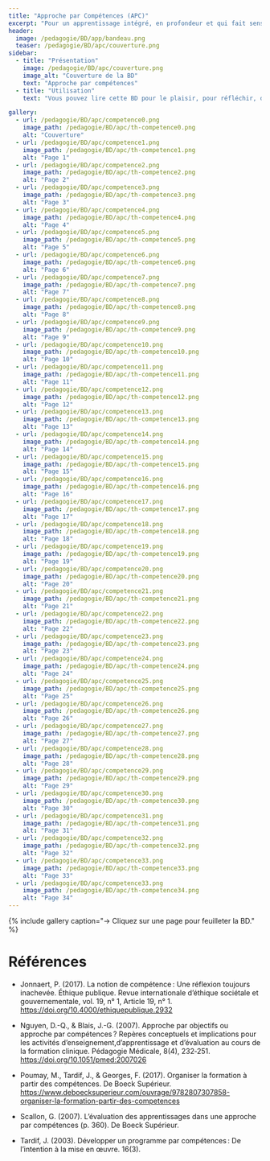 ```yaml
---
title: "Approche par Compétences (APC)"
excerpt: "Pour un apprentissage intégré, en profondeur et qui fait sens"
header:
  image: /pedagogie/BD/app/bandeau.png
  teaser: /pedagogie/BD/apc/couverture.png
sidebar:
  - title: "Présentation"
    image: /pedagogie/BD/apc/couverture.png
    image_alt: "Couverture de la BD"
    text: "Approche par compétences"
  - title: "Utilisation"
    text: "Vous pouvez lire cette BD pour le plaisir, pour réfléchir, dans des ateliers de formation, pour sensibiliser, ..."

gallery:
  - url: /pedagogie/BD/apc/competence0.png
    image_path: /pedagogie/BD/apc/th-competence0.png
    alt: "Couverture"
  - url: /pedagogie/BD/apc/competence1.png
    image_path: /pedagogie/BD/apc/th-competence1.png
    alt: "Page 1"
  - url: /pedagogie/BD/apc/competence2.png
    image_path: /pedagogie/BD/apc/th-competence2.png
    alt: "Page 2"
  - url: /pedagogie/BD/apc/competence3.png
    image_path: /pedagogie/BD/apc/th-competence3.png
    alt: "Page 3"
  - url: /pedagogie/BD/apc/competence4.png
    image_path: /pedagogie/BD/apc/th-competence4.png
    alt: "Page 4"
  - url: /pedagogie/BD/apc/competence5.png
    image_path: /pedagogie/BD/apc/th-competence5.png
    alt: "Page 5"
  - url: /pedagogie/BD/apc/competence6.png
    image_path: /pedagogie/BD/apc/th-competence6.png
    alt: "Page 6"
  - url: /pedagogie/BD/apc/competence7.png
    image_path: /pedagogie/BD/apc/th-competence7.png
    alt: "Page 7"
  - url: /pedagogie/BD/apc/competence8.png
    image_path: /pedagogie/BD/apc/th-competence8.png
    alt: "Page 8"
  - url: /pedagogie/BD/apc/competence9.png
    image_path: /pedagogie/BD/apc/th-competence9.png
    alt: "Page 9"
  - url: /pedagogie/BD/apc/competence10.png
    image_path: /pedagogie/BD/apc/th-competence10.png
    alt: "Page 10"
  - url: /pedagogie/BD/apc/competence11.png
    image_path: /pedagogie/BD/apc/th-competence11.png
    alt: "Page 11"
  - url: /pedagogie/BD/apc/competence12.png
    image_path: /pedagogie/BD/apc/th-competence12.png
    alt: "Page 12"
  - url: /pedagogie/BD/apc/competence13.png
    image_path: /pedagogie/BD/apc/th-competence13.png
    alt: "Page 13"
  - url: /pedagogie/BD/apc/competence14.png
    image_path: /pedagogie/BD/apc/th-competence14.png
    alt: "Page 14"
  - url: /pedagogie/BD/apc/competence15.png
    image_path: /pedagogie/BD/apc/th-competence15.png
    alt: "Page 15"
  - url: /pedagogie/BD/apc/competence16.png
    image_path: /pedagogie/BD/apc/th-competence16.png
    alt: "Page 16"
  - url: /pedagogie/BD/apc/competence17.png
    image_path: /pedagogie/BD/apc/th-competence17.png
    alt: "Page 17"
  - url: /pedagogie/BD/apc/competence18.png
    image_path: /pedagogie/BD/apc/th-competence18.png
    alt: "Page 18"
  - url: /pedagogie/BD/apc/competence19.png
    image_path: /pedagogie/BD/apc/th-competence19.png
    alt: "Page 19"
  - url: /pedagogie/BD/apc/competence20.png
    image_path: /pedagogie/BD/apc/th-competence20.png
    alt: "Page 20"
  - url: /pedagogie/BD/apc/competence21.png
    image_path: /pedagogie/BD/apc/th-competence21.png
    alt: "Page 21"
  - url: /pedagogie/BD/apc/competence22.png
    image_path: /pedagogie/BD/apc/th-competence22.png
    alt: "Page 22"
  - url: /pedagogie/BD/apc/competence23.png
    image_path: /pedagogie/BD/apc/th-competence23.png
    alt: "Page 23"
  - url: /pedagogie/BD/apc/competence24.png
    image_path: /pedagogie/BD/apc/th-competence24.png
    alt: "Page 24"
  - url: /pedagogie/BD/apc/competence25.png
    image_path: /pedagogie/BD/apc/th-competence25.png
    alt: "Page 25"
  - url: /pedagogie/BD/apc/competence26.png
    image_path: /pedagogie/BD/apc/th-competence26.png
    alt: "Page 26"
  - url: /pedagogie/BD/apc/competence27.png
    image_path: /pedagogie/BD/apc/th-competence27.png
    alt: "Page 27"
  - url: /pedagogie/BD/apc/competence28.png
    image_path: /pedagogie/BD/apc/th-competence28.png
    alt: "Page 28"
  - url: /pedagogie/BD/apc/competence29.png
    image_path: /pedagogie/BD/apc/th-competence29.png
    alt: "Page 29"
  - url: /pedagogie/BD/apc/competence30.png
    image_path: /pedagogie/BD/apc/th-competence30.png
    alt: "Page 30"
  - url: /pedagogie/BD/apc/competence31.png
    image_path: /pedagogie/BD/apc/th-competence31.png
    alt: "Page 31"
  - url: /pedagogie/BD/apc/competence32.png
    image_path: /pedagogie/BD/apc/th-competence32.png
    alt: "Page 32"
  - url: /pedagogie/BD/apc/competence33.png
    image_path: /pedagogie/BD/apc/th-competence33.png
    alt: "Page 33"
  - url: /pedagogie/BD/apc/competence33.png
    image_path: /pedagogie/BD/apc/th-competence34.png
    alt: "Page 34"
---
```


{% include gallery caption="-> Cliquez sur une page pour feuilleter la BD." %}

# Références
- Jonnaert, P. (2017). La notion de compétence : Une réflexion toujours inachevée. Éthique publique. Revue internationale d’éthique sociétale et gouvernementale, vol. 19, n° 1, Article 19, n° 1. https://doi.org/10.4000/ethiquepublique.2932

- Nguyen, D.-Q., & Blais, J.-G. (2007). Approche par objectifs ou approche par compétences ? Repères conceptuels et implications pour les activités d’enseignement,d’apprentissage et d’évaluation au cours de la formation clinique. Pédagogie Médicale, 8(4), 232‑251. https://doi.org/10.1051/pmed:2007026

- Poumay, M., Tardif, J., & Georges, F. (2017). Organiser la formation à partir des compétences. De Boeck Supérieur. https://www.deboecksuperieur.com/ouvrage/9782807307858-organiser-la-formation-partir-des-competences

- Scallon, G. (2007). L’évaluation des apprentissages dans une approche par compétences (p. 360). De Boeck Supérieur.

- Tardif, J. (2003). Développer un programme par compétences : De l’intention à la mise en œuvre. 16(3).
